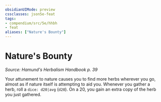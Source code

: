```yaml
---
obsidianUIMode: preview
cssclasses: json5e-feat
tags:
- compendium/src/5e/hhbh
- feat
aliases: ["Nature's Bounty"]
---
```

# Nature's Bounty
*Source: Hamund's Herbalism Handbook p. 39*  

Your attunement to nature causes you to find more herbs wherever you go, almost as if nature itself is attempting to aid you. Whenever you gather a herb, roll a `dice: d20|avg` (`d20`). On a 20, you gain an extra copy of the herb you just gathered.